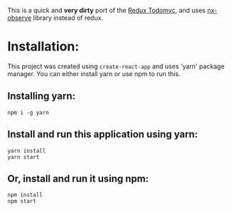This is a quick and **very dirty** port of the [Redux Todomvc](https://github.com/reactjs/redux/tree/master/examples/todomvc), 
and uses [nx-observe](https://github.com/nx-js/observer-util) library instead of redux.

# Installation:

This project was created using `create-react-app` and uses 'yarn' package manager.
You can either install yarn or use npm to run this.

## Installing yarn:

`npm i -g yarn`

## Install and run this application using yarn:

```
yarn install
yarn start
```

## Or, install and run it using npm:

```
npm install
npm start
```